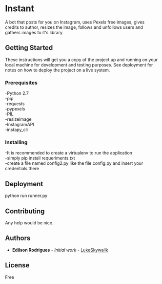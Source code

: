 # Instant

A bot that posts for you on Instagram, uses Pexels free images, gives credits to author, resizes the image, follows and unfollows users and gathers images to it's library

## Getting Started

These instructions will get you a copy of the project up and running on your local machine for development and testing purposes. See deployment for notes on how to deploy the project on a live system.

### Prerequisites
-Python 2.7  
-pip  
-requests  
-pypexels  
-PIL  
-resizeimage  
-InstagramAPI  
-instapy_cli  

### Installing

-It is recommended to create a virtualenv to run the application  
-simply pip install requeriments.txt  
-create a file named config2.py like the file config.py and insert your credentials there  


## Deployment

python run runner.py


## Contributing

Any help would be nice.



## Authors

* **Edilson Rodrigues** - *Initial work* - [LukeSkywallk](https://github.com/lukeSkywallk)

## License

Free